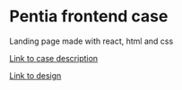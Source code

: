 # Pentia frontend case
Landing page made with react, html and css

<a href="src/assets/Case Frontend React.pdf">Link to case description</a>

<a href="src/assets/Landingpage.png">Link to design</a>
